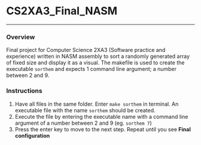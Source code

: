 # CS2XA3_Final_NASM
___
### Overview
Final project for Computer Science 2XA3 (Software practice and experience) written in NASM assembly to sort a randomly generated array of fixed size and display it as a visual. The makefile is used to create the executable `sorthem` and expects 1 command line argument; a number between 2 and 9.
### Instructions
1. Have all files in the same folder. Enter `make sorthem` in terminal. An executable file with the name `sorthem` should be created.
2. Execute the file by entering the executable name with a command line argument of a number between 2 and 9 (eg. `sorthem 7`)
3. Press the enter key to move to the next step. Repeat until you see __Final configuration__
